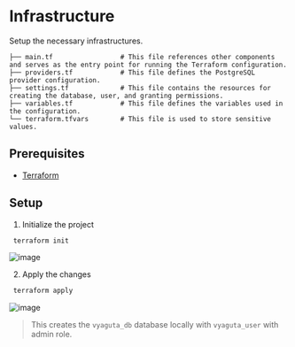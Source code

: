 # Infrastructure

Setup the necessary infrastructures.

```text
├── main.tf                 # This file references other components and serves as the entry point for running the Terraform configuration.
├── providers.tf            # This file defines the PostgreSQL provider configuration.
├── settings.tf             # This file contains the resources for creating the database, user, and granting permissions.
├── variables.tf            # This file defines the variables used in the configuration.
└── terraform.tfvars        # This file is used to store sensitive values.
```

## Prerequisites

* [Terraform](https://developer.hashicorp.com/terraform/tutorials/aws-get-started/install-cli#install-cli)

## Setup

1. Initialize the project

```bash
 terraform init
```

![image](https://github.com/user-attachments/assets/742b3605-3f17-4d8c-b9c6-f45573d8a4df)


2. Apply the changes

```bash
 terraform apply
```

![image](https://github.com/user-attachments/assets/cc23f2ff-95e5-4e85-bdad-1e8fe78dec36)


> This creates the `vyaguta_db` database locally with `vyaguta_user` with admin role.
